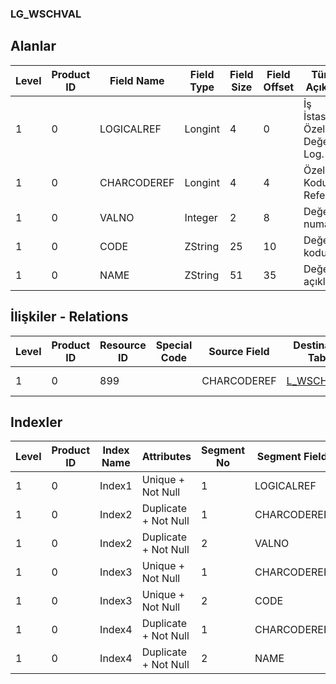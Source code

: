 ### LG_WSCHVAL

## Alanlar

**Level**|**Product ID**|**Field Name**|**Field Type**|**Field Size**|**Field Offset**|**Türkçe Açıklama**|**Expression**
-----|-----|-----|-----|-----|-----|-----|-----
1|0|LOGICALREF|Longint|4|0|İş İstasyonu Özellik Değeri Log. Ref.|Workstation Characteristic Value Logical Reference
1|0|CHARCODEREF|Longint|4|4|Özellik Kodu Referansı|Characteristic Code Reference
1|0|VALNO|Integer|2|8|Değer numarası|Value Number
1|0|CODE|ZString|25|10|Değer kodu|Value Code
1|0|NAME|ZString|51|35|Değer açıklaması|Value Description

## İlişkiler - Relations
**Level**|**Product ID**|**Resource ID**|**Special Code**|**Source Field**|**Destination Table**|**Destination Field**|**Relation Type**|**Extra Condition**
-----|-----|-----|-----|-----|-----|-----|-----|-----
1|0|899||CHARCODEREF|[L_WSCHCODE](../L_WSCHCODE "L_WSCHCODE")|LOGICALREF|one-to-one|

## Indexler
**Level**|**Product ID**|**Index Name**|**Attributes**|**Segment No**|**Segment Field**|**Sense**
-----|-----|-----|-----|-----|-----|-----
1|0|Index1|Unique + Not Null|1|LOGICALREF|Ascending
1|0|Index2|Duplicate + Not Null|1|CHARCODEREF|Ascending
1|0|Index2|Duplicate + Not Null|2|VALNO|Ascending
1|0|Index3|Unique + Not Null|1|CHARCODEREF|Ascending
1|0|Index3|Unique + Not Null|2|CODE|Ascending
1|0|Index4|Duplicate + Not Null|1|CHARCODEREF|Ascending
1|0|Index4|Duplicate + Not Null|2|NAME|Ascending
